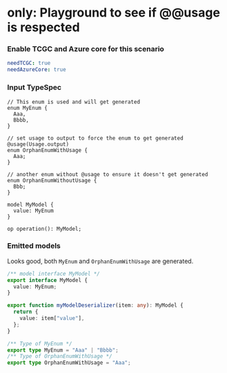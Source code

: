 # only: Playground to see if @@usage is respected

### Enable TCGC and Azure core for this scenario

```yaml
needTCGC: true
needAzureCore: true
```

### Input TypeSpec

```tsp
// This enum is used and will get generated
enum MyEnum {
  Aaa,
  Bbbb,
}

// set usage to output to force the enum to get generated
@usage(Usage.output)
enum OrphanEnumWithUsage {
  Aaa;
}

// another enum without @usage to ensure it doesn't get generated
enum OrphanEnumWithoutUsage {
  Bbb;
}

model MyModel {
  value: MyEnum
}

op operation(): MyModel;
```

### Emitted models

Looks good, both `MyEnum` and `OrphanEnumWithUsage` are generated.

```ts models
/** model interface MyModel */
export interface MyModel {
  value: MyEnum;
}

export function myModelDeserializer(item: any): MyModel {
  return {
    value: item["value"],
  };
}

/** Type of MyEnum */
export type MyEnum = "Aaa" | "Bbbb";
/** Type of OrphanEnumWithUsage */
export type OrphanEnumWithUsage = "Aaa";
```